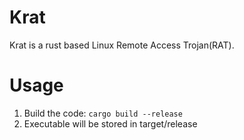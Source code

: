 # Krat
Krat is a rust based Linux Remote Access Trojan(RAT). 

# Usage

1. Build the code: `cargo build --release`
2. Executable will be stored in target/release
